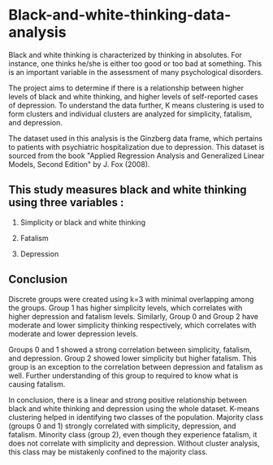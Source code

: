 # Black-and-white-thinking-data-analysis

Black and white thinking is characterized by thinking in absolutes. For instance, one thinks he/she is either too good or too bad at something. This is an important variable in the assessment of many psychological disorders.

The project aims to determine if there is a relationship between higher levels of black and white thinking, and higher levels of self-reported cases of depression. To understand the data further, K means clustering is used to form clusters and individual clusters are analyzed for simplicity, fatalism, and depression.

The dataset used in this analysis is the Ginzberg data frame, which pertains to patients with psychiatric hospitalization due to depression. This dataset is sourced from the book "Applied Regression Analysis and Generalized Linear Models, Second Edition" by J. Fox (2008).

## This study measures black and white thinking using three variables :

1. Simplicity or black and white thinking

2. Fatalism

3. Depression

## Conclusion

Discrete groups were created using k=3 with minimal overlapping among the groups. Group 1 has higher simplicity levels, which correlates with higher depression and fatalism levels. Similarly, Group 0 and Group 2 have moderate and lower simplicity thinking respectively, which correlates with moderate and lower depression levels.

Groups 0 and 1 showed a strong correlation between simplicity, fatalism, and depression. Group 2 showed lower simplicity but higher fatalism. This group is an exception to the correlation between depression and fatalism as well. Further understanding of this group to required to know what is causing fatalism.

In conclusion, there is a linear and strong positive relationship between black and white thinking and depression using the whole dataset. K-means clustering helped in identifying two classes of the population. Majority class (groups 0 and 1) strongly correlated with simplicity, depression, and fatalism. Minority class (group 2), even though they experience fatalism, it does not correlate with simplicity and depression. Without cluster analysis, this class may be mistakenly confined to the majority class.
